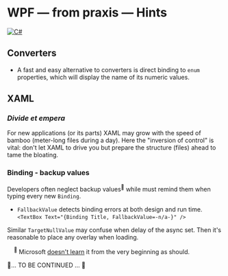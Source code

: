 # WPF &mdash; from praxis &mdash; Hints

[![C#](https://custom-icon-badges.demolab.com/badge/WPF-keyboard_fresh-orangered.svg?logo=cshrp&logoColor=white&color=tomato)](#)

## Converters

+ A fast and easy alternative to converters is direct binding to `enum` properties, which will display the name of its numeric values.

## XAML

### _Divide et empera_ 

For new applications (or its parts) XAML may grow with the speed of bamboo (meter-long files during a day). 
Here the "inversion of control" is vital: don't let XAML to drive you but prepare the structure (files) ahead to tame the bloating.

### Binding - backup values

Developers often neglect backup values<sup>🙋</sup> while must remind them when typing every new `Binding`.

+ `FallbackValue` detects binding errors at both design and run time.\
`<TextBox Text="{Binding Title, FallbackValue=-n/a-}" />`

Similar `TargetNullValue` may confuse when delay of the async set. Then it's reasonable to place any overlay when loading.

&nbsp;&nbsp;&nbsp;&nbsp;<sup>🙋</sup> Microsoft [doesn't learn](https://learn.microsoft.com/dotnet/desktop/wpf/data/binding-declarations-overview) it from the very beginning as should.


📝... TO BE CONTINUED ... 🚧
